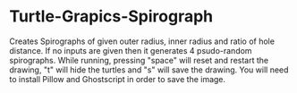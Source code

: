 # Turtle-Grapics-Spirograph
Creates Spirographs of given outer radius, inner radius and ratio of hole distance. If no inputs are given then it generates 4 psudo-random spirographs.
While running, pressing "space" will reset and restart the drawing, "t" will hide the turtles and "s" will save the drawing.
You will need to install Pillow and Ghostscript in order to save the image.
